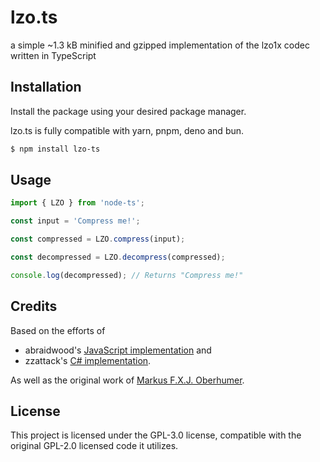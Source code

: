 # lzo.ts

a simple ~1.3 kB minified and gzipped implementation of the lzo1x codec written in TypeScript

## Installation

Install the package using your desired package manager.

lzo.ts is fully compatible with yarn, pnpm, deno and bun.

```bash
$ npm install lzo-ts
```

## Usage

```ts
import { LZO } from 'node-ts';

const input = 'Compress me!';

const compressed = LZO.compress(input);

const decompressed = LZO.decompress(compressed);

console.log(decompressed); // Returns "Compress me!"
```

## Credits

Based on the efforts of

- abraidwood's [JavaScript implementation](https://github.com/abraidwood/minilzo-js) and
- zzattack's [C# implementation](https://github.com/zzattack/MiniLZO).

As well as the original work of [Markus F.X.J. Oberhumer](https://www.oberhumer.com/opensource/lzo/#minilzo).

## License

This project is licensed under the GPL-3.0 license, compatible with the original GPL-2.0 licensed code it utilizes.
